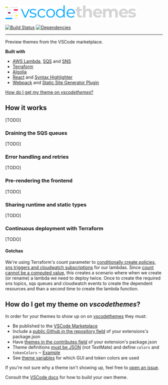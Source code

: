 [![vscodethemes](frontend/assets/logo.png)](https://vscodethemes.com)

[![Build Status](https://travis-ci.org/jschr/vscodethemes.svg?branch=production)](https://travis-ci.org/jschr/vscodethemes)
[![Dependencies](https://david-dm.org/jschr/vscodethemes.svg)](https://david-dm.org/jschr/vscodethemes)

---

Preview themes from the VSCode marketplace.

**Built with**

* [AWS Lambda](https://aws.amazon.com/lambda/),
  [SQS](https://aws.amazon.com/sqs/) and [SNS](https://aws.amazon.com/sns/)
* [Terraform](https://www.terraform.io/)
* [Algolia](https://www.algolia.com/)
* [React](https://reactjs.org/) and
  [Syntax Highlighter](https://github.com/conorhastings/react-syntax-highlighter)
* [Webpack](https://webpack.js.org/) and
  [Static Site Generator Plugin](https://github.com/markdalgleish/static-site-generator-webpack-plugin)

[How do I get my theme on _vscodethemes_?](#how-do-i-get-my-theme-on-vscodethemes)

## How it works

[TODO]

### Draining the SQS queues

[TODO]

### Error handling and retries

[TODO]

### Pre-rendering the frontend

[TODO]

### Sharing runtime and static types

[TODO]

### Continuous deployment with Terraform

[TODO]

#### Gotchas

We're using Terraform's count parameter to
[conditionally create policies, sns triggers and cloudwatch subscriptions](infrastructure/modules/backend/lambda/lambda.tf#L42)
for our lambdas. Since
[count cannot be a computed value](https://github.com/hashicorp/terraform/issues/12570),
this creates a scenario where when we create (or rename) a lambda we need to
deploy twice. Once to create the required sns topics, sqs queues and cloudwatch
events to create the dependent resources and than a second time to create the
lambda function.

## How do I get my theme on _vscodethemes_?

In order for your themes to show up on on
[vscodethemes](https://vscodethemes.com) they must:

* Be published to the
  [VSCode Marketplace](https://marketplace.visualstudio.com/search?target=VSCode&category=Themes&sortBy=Downloads)
* Include a
  [public Github in the repository field](https://code.visualstudio.com/docs/extensions/publish-extension#_advanced-usage)
  of your extensions's package.json
* Have
  [themes in the contributes field](https://code.visualstudio.com/docs/extensionAPI/extension-points#_contributesthemes)
  of your extension's package.json
* Theme definitions
  [must be JSON](https://code.visualstudio.com/docs/extensions/themes-snippets-colorizers#_create-a-new-color-theme)
  (not TextMate) and define `colors` and `tokenColors` ‒
  [Example](https://github.com/Binaryify/OneDark-Pro/blob/master/themes/OneDark-Pro.json)
* See [theme variables](backend/themeVariables.ts) for which GUI and token
  colors are used

If you're not sure why a theme isn't showing up, feel free to
[open an issue](https://github.com/jschr/vscodethemes/issues/new).

Consult the
[VSCode docs](https://code.visualstudio.com/docs/extensions/themes-snippets-colorizers)
for how to build your own theme.
